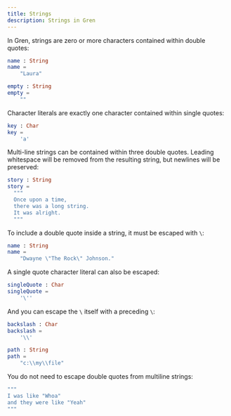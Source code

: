 ```yaml
---
title: Strings
description: Strings in Gren
---
```


In Gren, strings are zero or more characters contained within double quotes:

```elm
name : String
name =
    "Laura"

empty : String
empty =
    ""
```

Character literals are exactly one character contained within single quotes:

```elm
key : Char
key =
    'a'
```

Multi-line strings can be contained within three double quotes.
Leading whitespace will be removed from the resulting string, but newlines will be preserved:


```elm
story : String
story =
  """
  Once upon a time,
  there was a long string.
  It was alright.
  """
```

To include a double quote inside a string, it must be escaped with `\`:

```elm
name : String
name =
    "Dwayne \"The Rock\" Johnson."
```

A single quote character literal can also be escaped:

```elm
singleQuote : Char
singleQuote =
    '\''
```

And you can escape the `\` itself with a preceding `\`:

```elm
backslash : Char
backslash =
    '\\'

path : String
path =
    "c:\\my\\file"
```

You do not need to escape double quotes from multiline strings:

```elm
"""
I was like "Whoa"
and they were like "Yeah"
"""
```

